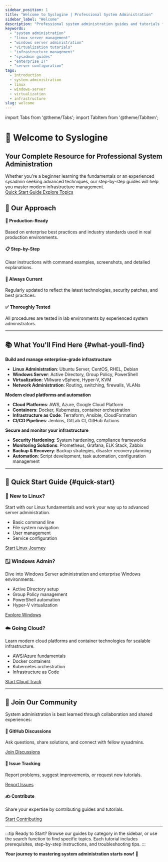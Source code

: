 ```yaml
---
sidebar_position: 1
title: "Welcome to Syslogine | Professional System Administration"
sidebar_label: "Welcome"
description: "Professional system administration guides and tutorials for Linux, Windows Server, virtualization platforms, and modern infrastructure management."
keywords:
  - "system administration"
  - "linux server management"
  - "windows server administration"
  - "virtualization tutorials"
  - "infrastructure management"
  - "sysadmin guides"
  - "enterprise IT"
  - "server configuration"
tags:
  - introduction
  - system-administration
  - linux
  - windows-server
  - virtualization
  - infrastructure
slug: welcome
---
```


import Tabs from '@theme/Tabs';
import TabItem from '@theme/TabItem';

# 🚀 Welcome to Syslogine

<div style={{
  background: 'linear-gradient(135deg, var(--ifm-color-primary-lightest) 0%, var(--ifm-color-primary-lighter) 100%)',
  borderRadius: '12px',
  padding: '2rem',
  marginBottom: '2rem',
  color: 'white',
  textAlign: 'center'
}}>
  <h2 style={{color: 'white', marginBottom: '1rem'}}>
    Your Complete Resource for Professional System Administration
  </h2>
  Whether you're a beginner learning the fundamentals or an experienced sysadmin seeking advanced techniques, 
  our step-by-step guides will help you master modern infrastructure management.
  <div className="buttons" style={{marginTop: '1.5rem'}}>
    <a href="#quick-start" className="button button--secondary button--outline" style={{borderColor: 'white', color: 'white'}}>
      Quick Start Guide
    </a>
    <a href="#what-youll-find" className="button button--secondary button--outline" style={{borderColor: 'white', color: 'white'}}>
      Explore Topics
    </a>
  </div>
</div>

## 🎯 Our Approach

<div className="row">
  <div className="col col--6">
    <div className="card">
      <div className="card__body">
        <h4>🏢 Production-Ready</h4>
        <p>Based on enterprise best practices and industry standards used in real production environments.</p>
      </div>
    </div>
  </div>
  <div className="col col--6">
    <div className="card">
      <div className="card__body">
        <h4>📋 Step-by-Step</h4>
        <p>Clear instructions with command examples, screenshots, and detailed explanations.</p>
      </div>
    </div>
  </div>
</div>

<div className="row">
  <div className="col col--6">
    <div className="card">
      <div className="card__body">
        <h4>🔄 Always Current</h4>
        <p>Regularly updated to reflect the latest technologies, security patches, and best practices.</p>
      </div>
    </div>
  </div>
  <div className="col col--6">
    <div className="card">
      <div className="card__body">
        <h4>✅ Thoroughly Tested</h4>
        <p>All procedures are tested in lab environments by experienced system administrators.</p>
      </div>
    </div>
  </div>
</div>

---

## 📚 What You'll Find Here {#what-youll-find}

<Tabs>
<TabItem value="infrastructure" label="🏗️ Infrastructure" default>

**Build and manage enterprise-grade infrastructure**

<ul>
<li><strong>Linux Administration</strong>: Ubuntu Server, CentOS, RHEL, Debian</li>
<li><strong>Windows Server</strong>: Active Directory, Group Policy, PowerShell</li>
<li><strong>Virtualization</strong>: VMware vSphere, Hyper-V, KVM</li>
<li><strong>Network Administration</strong>: Routing, switching, firewalls, VLANs</li>
</ul>

</TabItem>

<TabItem value="cloud" label="☁️ Cloud & DevOps">

**Modern cloud platforms and automation**

<ul>
<li><strong>Cloud Platforms</strong>: AWS, Azure, Google Cloud Platform</li>
<li><strong>Containers</strong>: Docker, Kubernetes, container orchestration</li>
<li><strong>Infrastructure as Code</strong>: Terraform, Ansible, CloudFormation</li>
<li><strong>CI/CD Pipelines</strong>: Jenkins, GitLab CI, GitHub Actions</li>
</ul>

</TabItem>

<TabItem value="security" label="🛡️ Security & Monitoring">

**Secure and monitor your infrastructure**

<ul>
<li><strong>Security Hardening</strong>: System hardening, compliance frameworks</li>
<li><strong>Monitoring Solutions</strong>: Prometheus, Grafana, ELK Stack, Zabbix</li>
<li><strong>Backup & Recovery</strong>: Backup strategies, disaster recovery planning</li>
<li><strong>Automation</strong>: Script development, task automation, configuration management</li>
</ul>

</TabItem>
</Tabs>

---

## 🚀 Quick Start Guide {#quick-start}

<div className="row">
  <div className="col col--4">
    <div className="card shadow-hover">
      <div className="card__header text-center">
        <h3>🐧 New to Linux?</h3>
      </div>
      <div className="card__body">
        <p>Start with our Linux fundamentals and work your way up to advanced server administration.</p>
        <ul>
          <li>Basic command line</li>
          <li>File system navigation</li>
          <li>User management</li>
          <li>Service configuration</li>
        </ul>
      </div>
      <div className="card__footer">
        <a href="/docs/linux/basics" className="button button--primary button--block">
          Start Linux Journey
        </a>
      </div>
    </div>
  </div>

  <div className="col col--4">
    <div className="card shadow-hover">
      <div className="card__header text-center">
        <h3>🪟 Windows Admin?</h3>
      </div>
      <div className="card__body">
        <p>Dive into Windows Server administration and enterprise Windows environments.</p>
        <ul>
          <li>Active Directory setup</li>
          <li>Group Policy management</li>
          <li>PowerShell automation</li>
          <li>Hyper-V virtualization</li>
        </ul>
      </div>
      <div className="card__footer">
        <a href="/docs/windows/getting-started" className="button button--primary button--block">
          Explore Windows
        </a>
      </div>
    </div>
  </div>

  <div className="col col--4">
    <div className="card shadow-hover">
      <div className="card__header text-center">
        <h3>☁️ Going Cloud?</h3>
      </div>
      <div className="card__body">
        <p>Learn modern cloud platforms and container technologies for scalable infrastructure.</p>
        <ul>
          <li>AWS/Azure fundamentals</li>
          <li>Docker containers</li>
          <li>Kubernetes orchestration</li>
          <li>Infrastructure as Code</li>
        </ul>
      </div>
      <div className="card__footer">
        <a href="/docs/cloud/introduction" className="button button--primary button--block">
          Start Cloud Track
        </a>
      </div>
    </div>
  </div>
</div>

---

## 👥 Join Our Community

System administration is best learned through collaboration and shared experiences:

<div className="row margin-top--lg">
  <div className="col col--4 text-center">
    <h4>💬 GitHub Discussions</h4>
    <p>Ask questions, share solutions, and connect with fellow sysadmins.</p>
    <a href="https://github.com/yourusername/syslogine/discussions" className="button button--secondary">
      Join Discussions
    </a>
  </div>
  
  <div className="col col--4 text-center">
    <h4>🐛 Issue Tracking</h4>
    <p>Report problems, suggest improvements, or request new tutorials.</p>
    <a href="https://github.com/yourusername/syslogine/issues" className="button button--secondary">
      Report Issues
    </a>
  </div>
  
  <div className="col col--4 text-center">
    <h4>✍️ Contribute</h4>
    <p>Share your expertise by contributing guides and tutorials.</p>
    <a href="/docs/contributing" className="button button--secondary">
      Start Contributing
    </a>
  </div>
</div>

---

:::tip Ready to Start?
Browse our guides by category in the sidebar, or use the search function to find specific topics. Each tutorial includes prerequisites, step-by-step instructions, and troubleshooting tips.
:::

**Your journey to mastering system administration starts now!** 🎉